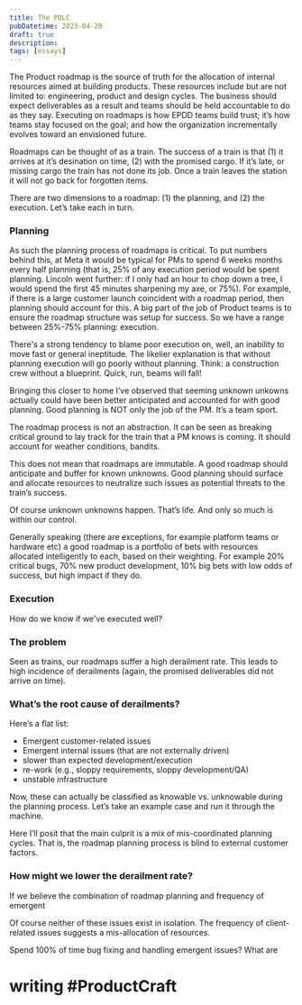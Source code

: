 ```yaml
---
title: The PDLC
pubDatetime: 2023-04-20
draft: true
description:
tags: [essays]
---
```


The Product roadmap is the source of truth for the allocation of internal resources aimed at building products. These resources include but are not limited to: engineering, product and design cycles. The business should expect deliverables as a result and teams should be held accountable to do as they say. Executing on roadmaps is how EPDD teams build trust; it’s how teams stay focused on the goal; and how the organization incrementally evolves toward an envisioned future.

Roadmaps can be thought of as a train. The success of a train is that (1) it arrives at it’s desination on time, (2) with the promised cargo. If it’s late, or missing cargo the train has not done its job. Once a train leaves the station it will not go back for forgotten items.

There are two dimensions to a roadmap: (1) the planning, and (2) the execution.
Let’s take each in turn.

### Planning

As such the planning process of roadmaps is critical. To put numbers behind this, at Meta it would be typical for PMs to spend 6 weeks months every half planning (that is, 25% of any execution period would be spent planning. Lincoln went further: if I only had an hour to chop down a tree, I would spend the first 45 minutes sharpening my axe, or 75%). For example, if there is a large customer launch coincident with a roadmap period, then planning should account for this. A big part of the job of Product teams is to ensure the roadmap structure was setup for success. So we have a range between 25%-75% planning: execution. 

There's a strong tendency to blame poor execution on, well, an inability to move fast or general ineptitude. The likelier explanation is that without planning execution will go poorly without planning. Think: a construction crew without a blueprint. Quick, run, beams will fall! 

Bringing this closer to home I’ve observed that seeming unknown unkowns actually could have been better anticipated and accounted for with good planning.
Good planning is NOT only the job of the PM. It’s a team sport.

The roadmap process is not an abstraction. It can be seen as breaking critical ground to lay track for the train that a PM knows is coming. It should account for weather conditions, bandits.  

This does not mean that roadmaps are immutable. A good roadmap should anticipate and buffer for known unknowns. Good planning should surface and allocate resources to neutralize such issues as potential threats to the train’s success.

Of course unknown unknowns happen. That’s life. And only so much is within our control.

Generally speaking (there are exceptions, for example platform teams or hardware etc) a good roadmap is a portfolio of bets with resources allocated intelligently to each, based on their weighting. For example 20% critical bugs, 70% new product development, 10% big bets with low odds of success, but high impact if they do.

### Execution

How do we know if we've executed well? 

### The problem

Seen as trains, our roadmaps suffer a high derailment rate. This leads to high incidence of derailments (again, the promised deliverables did not arrive on time).

### What’s the root cause of derailments?

Here’s a flat list:

- Emergent customer-related issues
- Emergent internal issues (that are not externally driven)
- slower than expected development/execution
- re-work (e.g., sloppy requirements, sloppy development/QA)
- unstable infrastructure

Now, these can actually be classified as knowable vs. unknowable during the planning process.
Let’s take an example case and run it through the machine.

Here I’ll posit that the main culprit is a mix of mis-coordinated planning cycles. That is, the roadmap planning process is blind to external customer factors.

### How might we lower the derailment rate?

If we believe the combination of roadmap planning and frequency of emergent

Of course neither of these issues exist in isolation. The frequency of client-related issues suggests a mis-allocation of resources.

Spend 100% of time bug fixing and handling emergent issues?
What are

# writing #ProductCraft
